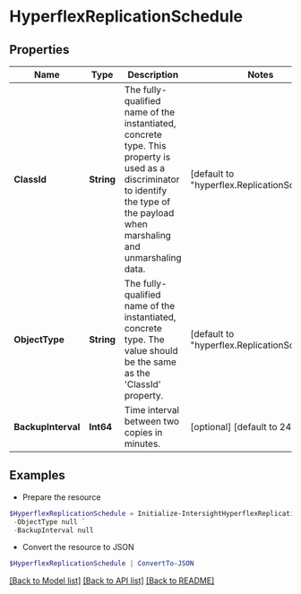 # HyperflexReplicationSchedule
## Properties

Name | Type | Description | Notes
------------ | ------------- | ------------- | -------------
**ClassId** | **String** | The fully-qualified name of the instantiated, concrete type. This property is used as a discriminator to identify the type of the payload when marshaling and unmarshaling data. | [default to "hyperflex.ReplicationSchedule"]
**ObjectType** | **String** | The fully-qualified name of the instantiated, concrete type. The value should be the same as the &#39;ClassId&#39; property. | [default to "hyperflex.ReplicationSchedule"]
**BackupInterval** | **Int64** | Time interval between two copies in minutes. | [optional] [default to 240]

## Examples

- Prepare the resource
```powershell
$HyperflexReplicationSchedule = Initialize-IntersightHyperflexReplicationSchedule  -ClassId null `
 -ObjectType null `
 -BackupInterval null
```

- Convert the resource to JSON
```powershell
$HyperflexReplicationSchedule | ConvertTo-JSON
```

[[Back to Model list]](../README.md#documentation-for-models) [[Back to API list]](../README.md#documentation-for-api-endpoints) [[Back to README]](../README.md)


